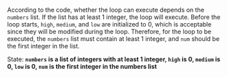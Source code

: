 According to the code, whether the loop can execute depends on the `numbers` list. If the list has at least 1 integer, the loop will execute. Before the loop starts, `high`, `medium`, and `low` are initialized to 0, which is acceptable since they will be modified during the loop. Therefore, for the loop to be executed, the `numbers` list must contain at least 1 integer, and `num` should be the first integer in the list.

State: **`numbers` is a list of integers with at least 1 integer, `high` is 0, `medium` is 0, `low` is 0, `num` is the first integer in the numbers list**